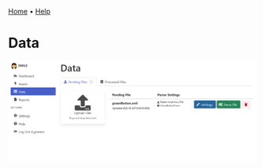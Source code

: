 [Home](https://cityssm.github.io/EMILE/)
•
[Help](https://cityssm.github.io/EMILE/docs/)

# Data

![Data](images/data-pendingFiles.png)